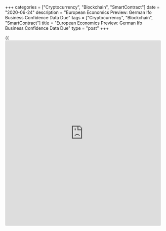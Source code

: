 +++
categories = ["Cryptocurrency", "Blockchain", "SmartContract"]
date = "2020-06-24"
description = "European Economics Preview: German Ifo Business Confidence Data Due"
tags = ["Cryptocurrency", "Blockchain", "SmartContract"]
title = "European Economics Preview: German Ifo Business Confidence Data Due"
type = "post"
+++

{{<iframe id="large-banner" src="https://www.bounty.group/#slide=12.0" width="100%" height="600" scrolling="no" style="border: 0px solid rgb(216, 221, 230); border-radius: 3px;">}}

Business sentiment survey results from Germany and France are due on
Wednesday, headlining a light day for the European economic [news](https://www.letsplayfx.com/blog/forex-news-website/).

At 2.00 am ET, Statistics Norway releases unemployment data for April.
The jobless rate is expected to rise to 3.8 percent in April.

At 2.45 am ET, France's statistical office Insee is scheduled to issue
[business][1] confidence survey results. The sentiment index is forecast
to rise to 80 in June from 70 in May.

At 3.00 am ET, manufacturing confidence survey data is due from Sweden
and Turkey.

At 4.00 am ET, Germany's ifo Institute is scheduled to publish business
sentiment survey results for June. Economists forecast the business
climate index to rise to 85.0 in June from 79.5 a month ago.

In the meantime, unemployment data is due from Poland. The jobless rate
is expected to rise to 6.1 percent in May from 5.8 percent in April.

At 8.30 am ET, the Czech National Bank announces its interest rate
decision. Economist forecast the bank to hold its key rate at 0.25
percent.

For comments and feedback [contact](https://www.playgroundfx.com/contact/): editorial@rtt[news](https://www.letsplayfx.com/blog/forex-news-website/).com

[Business News][1]

   1. www.rtt[news](https://www.letsplayfx.com/blog/forex-news-website/).com/Content/Business.aspx